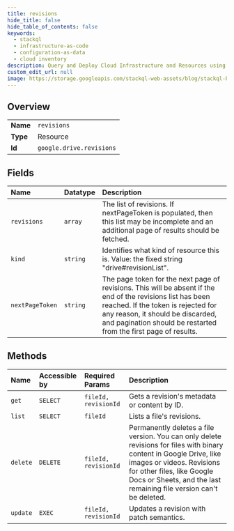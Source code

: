 ```yaml
---
title: revisions
hide_title: false
hide_table_of_contents: false
keywords:
  - stackql
  - infrastructure-as-code
  - configuration-as-data
  - cloud inventory
description: Query and Deploy Cloud Infrastructure and Resources using SQL
custom_edit_url: null
image: https://storage.googleapis.com/stackql-web-assets/blog/stackql-blog-post-featured-image.png
---
```

  
    

## Overview
<table><tbody>
<tr><td><b>Name</b></td><td><code>revisions</code></td></tr>
<tr><td><b>Type</b></td><td>Resource</td></tr>
<tr><td><b>Id</b></td><td><code>google.drive.revisions</code></td></tr>
</tbody></table>

## Fields
| Name | Datatype | Description |
|:-----|:---------|:------------|
| `revisions` | `array` | The list of revisions. If nextPageToken is populated, then this list may be incomplete and an additional page of results should be fetched. |
| `kind` | `string` | Identifies what kind of resource this is. Value: the fixed string "drive#revisionList". |
| `nextPageToken` | `string` | The page token for the next page of revisions. This will be absent if the end of the revisions list has been reached. If the token is rejected for any reason, it should be discarded, and pagination should be restarted from the first page of results. |
## Methods
| Name | Accessible by | Required Params | Description |
|:-----|:--------------|:----------------|:------------|
| `get` | `SELECT` | `fileId, revisionId` | Gets a revision's metadata or content by ID. |
| `list` | `SELECT` | `fileId` | Lists a file's revisions. |
| `delete` | `DELETE` | `fileId, revisionId` | Permanently deletes a file version. You can only delete revisions for files with binary content in Google Drive, like images or videos. Revisions for other files, like Google Docs or Sheets, and the last remaining file version can't be deleted. |
| `update` | `EXEC` | `fileId, revisionId` | Updates a revision with patch semantics. |
